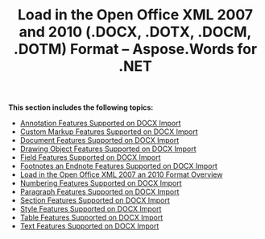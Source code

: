 ﻿---
title: Load in the Open Office XML 2007 and 2010 (.DOCX, .DOTX, .DOCM, .DOTM) Format – Aspose.Words for .NET
articleTitle: Load in the Open Office XML 2007 and 2010 (.DOCX, .DOTX, .DOCM, .DOTM) Format
linktitle: Load in the Open Office XML 2007 and 2010 (.DOCX, .DOTX, .DOCM, .DOTM) Format
description: "Import OOXML document using different load options."
type: docs
weight: 60
url: /net/load-in-the-open-office-xml-2007-and-2010-formats/
aliases: [/net/load-in-the-open-office-xml-2007-and-2010-docx-dotx-docm-dotm-format/]
---

**This section includes the following topics:** 

- [Annotation Features Supported on DOCX Import](/words/net/annotation-features-supported-on-docx-import/)
- [Custom Markup Features Supported on DOCX Import](/words/net/custom-markup-features-supported-on-docx-import/)
- [Document Features Supported on DOCX Import](/words/net/document-features-supported-on-docx-import/)
- [Drawing Object Features Supported on DOCX Import](/words/net/drawing-object-features-supported-on-docx-import/)
- [Field Features Supported on DOCX Import](/words/net/field-features-supported-on-docx-import/)
- [Footnotes an Endnote Features Supported on DOCX Import](/words/net/footnotes-and-endnote-features-supported-on-docx-import/)
- [Load in the Open Office XML 2007 an 2010 Format Overview](/words/net/load-in-the-open-office-xml-2007-an-2010-format-overview/)
- [Numbering Features Supported on DOCX Import](/words/net/numbering-features-supported-on-docx-import/)
- [Paragraph Features Supported on DOCX Import](/words/net/paragraph-features-supported-on-docx-import/)
- [Section Features Supported on DOCX Import](/words/net/section-features-supported-on-docx-import/)
- [Style Features Supported on DOCX Import](/words/net/style-features-supported-on-docx-import/)
- [Table Features Supported on DOCX Import](/words/net/table-features-supported-on-docx-import/)
- [Text Features Supported on DOCX Import](/words/net/text-features-supported-on-docx-import/)
